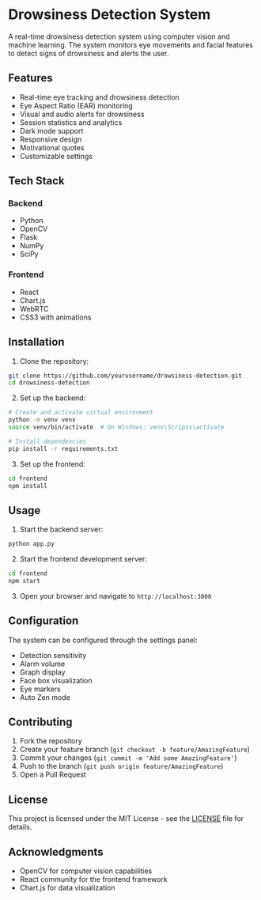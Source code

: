# Drowsiness Detection System

A real-time drowsiness detection system using computer vision and machine learning. The system monitors eye movements and facial features to detect signs of drowsiness and alerts the user.

## Features

- Real-time eye tracking and drowsiness detection
- Eye Aspect Ratio (EAR) monitoring
- Visual and audio alerts for drowsiness
- Session statistics and analytics
- Dark mode support
- Responsive design
- Motivational quotes
- Customizable settings

## Tech Stack

### Backend
- Python
- OpenCV
- Flask
- NumPy
- SciPy

### Frontend
- React
- Chart.js
- WebRTC
- CSS3 with animations

## Installation

1. Clone the repository:
```bash
git clone https://github.com/yourusername/drowsiness-detection.git
cd drowsiness-detection
```

2. Set up the backend:
```bash
# Create and activate virtual environment
python -m venv venv
source venv/bin/activate  # On Windows: venv\Scripts\activate

# Install dependencies
pip install -r requirements.txt
```

3. Set up the frontend:
```bash
cd frontend
npm install
```

## Usage

1. Start the backend server:
```bash
python app.py
```

2. Start the frontend development server:
```bash
cd frontend
npm start
```

3. Open your browser and navigate to `http://localhost:3000`

## Configuration

The system can be configured through the settings panel:
- Detection sensitivity
- Alarm volume
- Graph display
- Face box visualization
- Eye markers
- Auto Zen mode

## Contributing

1. Fork the repository
2. Create your feature branch (`git checkout -b feature/AmazingFeature`)
3. Commit your changes (`git commit -m 'Add some AmazingFeature'`)
4. Push to the branch (`git push origin feature/AmazingFeature`)
5. Open a Pull Request

## License

This project is licensed under the MIT License - see the [LICENSE](LICENSE) file for details.

## Acknowledgments

- OpenCV for computer vision capabilities
- React community for the frontend framework
- Chart.js for data visualization 